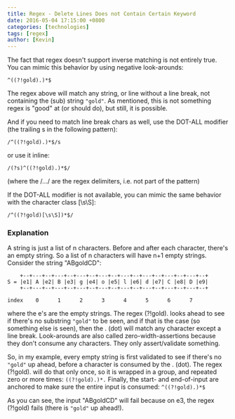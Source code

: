 ```yaml
---
title: Regex - Delete Lines Does not Contain Certain Keyword
date: 2016-05-04 17:15:00 +0800
categories: [technologies]
tags: [regex]
author: [Kevin]
---
```



The fact that regex doesn't support inverse matching is not entirely true. You can mimic this behavior by using negative look-arounds:

    ^((?!gold).)*$

The regex above will match any string, or line without a line break, not containing the (sub) string `"gold"`. As mentioned, this is not something regex is "good" at (or should do), but still, it is possible.

And if you need to match line break chars as well, use the DOT-ALL modifier (the trailing s in the following pattern):

    /^((?!gold).)*$/s

or use it inline:

    /(?s)^((?!gold).)*$/

(where the /.../ are the regex delimiters, i.e. not part of the pattern)

If the DOT-ALL modifier is not available, you can mimic the same behavior with the character class [\s\S]:

    /^((?!gold)[\s\S])*$/

### Explanation

A string is just a list of n characters. Before and after each character, there's an empty string. So a list of n characters will have n+1 empty strings. Consider the string "ABgoldCD":

        +--+---+--+---+--+---+--+---+--+---+--+---+--+---+--+---+--+
    S = |e1| A |e2| B |e3| g |e4| o |e5| l |e6| d |e7| C |e8| D |e9|
        +--+---+--+---+--+---+--+---+--+---+--+---+--+---+--+---+--+

    index    0      1      2      3      4      5      6      7

where the e's are the empty strings. The regex (?!gold). looks ahead to see if there's no substring `"gold"` to be seen, and if that is the case (so something else is seen), then the . (dot) will match any character except a line break. Look-arounds are also called zero-width-assertions because they don't consume any characters. They only assert/validate something.

So, in my example, every empty string is first validated to see if there's no `"gold"` up ahead, before a character is consumed by the . (dot). The regex (?!gold). will do that only once, so it is wrapped in a group, and repeated zero or more times: `((?!gold).)*.` Finally, the start- and end-of-input are anchored to make sure the entire input is consumed: `^((?!gold).)*$`

As you can see, the input "ABgoldCD" will fail because on e3, the regex (?!gold) fails (there is `"gold"` up ahead!).